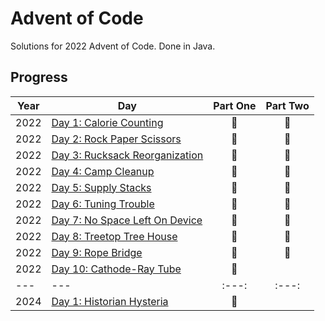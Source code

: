 # Advent of Code

Solutions for 2022 Advent of Code. Done in Java.

## Progress
| Year | Day  | Part One | Part Two | 
|---|---|:---:|:---:|
| 2022 | [Day 1: Calorie Counting](https://adventofcode.com/2022/day/1)| 🌟 | 🌟 |
| 2022 | [Day 2: Rock Paper Scissors](https://adventofcode.com/2022/day/2)| 🌟 | 🌟 |
| 2022 | [Day 3: Rucksack Reorganization](https://adventofcode.com/2022/day/3)| 🌟 | 🌟 |
| 2022 | [Day 4: Camp Cleanup](https://adventofcode.com/2022/day/4)| 🌟 | 🌟 |
| 2022 | [Day 5: Supply Stacks](https://adventofcode.com/2022/day/5)| 🌟 | 🌟 |
| 2022 | [Day 6: Tuning Trouble](https://adventofcode.com/2022/day/6)| 🌟 | 🌟 |
| 2022 | [Day 7: No Space Left On Device](https://adventofcode.com/2022/day/7)| 🌟 | 🌟 |
| 2022 | [Day 8: Treetop Tree House](https://adventofcode.com/2022/day/8)| 🌟 | 🌟 |
| 2022 | [Day 9: Rope Bridge](https://adventofcode.com/2022/day/9)| 🌟 | 🌟 |
| 2022 | [Day 10: Cathode-Ray Tube](https://adventofcode.com/2022/day/10)| 🌟 |
|---|---|:---:|:---:|
| 2024 | [Day 1: Historian Hysteria](https://adventofcode.com/2024/day/1)| 🌟 |
